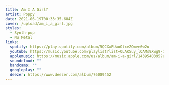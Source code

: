 ```yaml
---
title: Am I A Girl?
artist: Poppy
date: 2021-06-19T00:33:35.684Z
cover: /upload/am_i_a_girl.jpg
styles:
  - Synth-pop
  - Nu Metal
links:
  spotify: https://play.spotify.com/album/5QCXxPUwoOtxeZQmve6w2u
  youtube: https://music.youtube.com/playlist?list=OLAK5uy_lQAMs9Xwg9-iYwl-m5EpBTrrjazLt2iRY
  applemusic: https://music.apple.com/us/album/am-i-a-girl/1439540395?uo=4
  soundcloud: ""
  bandcamp: ""
  googleplay: ""
  deezer: https://www.deezer.com/album/76089452
---
```

